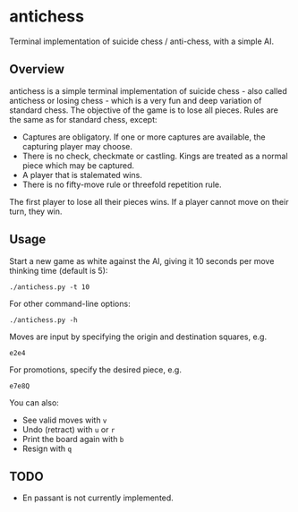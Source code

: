 # antichess
Terminal implementation of suicide chess / anti-chess, with a simple AI.

## Overview

antichess is a simple terminal implementation of suicide chess - also called antichess or losing chess - which is a very fun and deep variation of standard chess. The objective of the game is to lose all pieces. Rules are the same as for standard chess, except:

* Captures are obligatory. If one or more captures are available, the capturing player may choose.
* There is no check, checkmate or castling. Kings are treated as a normal piece which may be captured.
* A player that is stalemated wins.
* There is no fifty-move rule or threefold repetition rule.

The first player to lose all their pieces wins. If a player cannot move on their turn, they win.

## Usage

Start a new game as white against the AI, giving it 10 seconds per move thinking time (default is 5):
```shell
./antichess.py -t 10
```

For other command-line options:
```shell
./antichess.py -h
```

Moves are input by specifying the origin and destination squares, e.g.
```shell
e2e4
```
For promotions, specify the desired piece, e.g.
```shell
e7e8Q
```
You can also:

* See valid moves with `v`
* Undo (retract) with `u` or `r`
* Print the board again with `b`
* Resign with `q`

## TODO

* En passant is not currently implemented.
